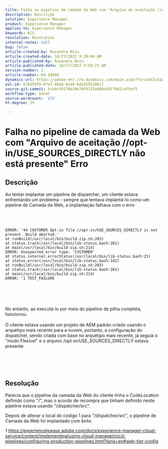 ```yaml
---
title: Falha no pipeline de camada da Web com "Arquivo de aceitação //opt-in/USE_SOURCES_DIRECTLY não está presente" Erro
description: Descrição
solution: Experience Manager
product: Experience Manager
applies-to: Experience Manager
keywords: KCS
resolution: Resolution
internal-notes: null
bug: false
article-created-by: Ruxandra Nitu
article-created-date: 10/27/2022 9:39:04 AM
article-published-by: Ruxandra Nitu
article-published-date: 10/27/2022 9:58:23 AM
version-number: 1
article-number: KA-20890
dynamics-url: https://adobe-ent.crm.dynamics.com/main.aspx?forceUCI=1&pagetype=entityrecord&etn=knowledgearticle&id=40255430-db55-ed11-bba2-6045bd006239
exl-id: 676d59f8-6fe3-4ba6-8c46-bde9291208cf
source-git-commit: bcb4cf0176b19e70f4123a980a58ff9621ef9af5
workflow-type: tm+mt
source-wordcount: '172'
ht-degree: 2%

---
```


# Falha no pipeline de camada da Web com &quot;Arquivo de aceitação //opt-in/USE_SOURCES_DIRECTLY não está presente&quot; Erro

## Descrição

Ao tentar implantar um pipeline de dispatcher, um cliente estava enfrentando um problema - sempre que tentava implantá-lo como um pipeline de Camada da Web, a implantação falhava com o erro<br><br> <br><br>

```
ERROR: '44 CUSTOMER Opt-in file //opt-in/USE_SOURCES_DIRECTLY is not present. Build aborted.'
at runBuild(/usr/local/bin/build-zip.sh:203)
at status.track(/usr/local/bin/lib-status.bash:261)
at main(/usr/local/bin/build-zip.sh:214)
ERROR: Unexpected error type: 'CUSTOMER'
at status.internal.errorStatus(/usr/local/bin/lib-status.bash:25)
at status.error(/usr/local/bin/lib-status.bash:142)
at runBuild(/usr/local/bin/build-zip.sh:203)
at status.track(/usr/local/bin/lib-status.bash:261)
at main(/usr/local/bin/build-zip.sh:214)
ERROR: '1 TEST_FAILURE
```

<br><br> <br><br>No entanto, ao executá-lo por meio do pipeline de pilha completa, funcionou.<br><br>O cliente estava usando um projeto de AEM padrão criado usando o arquétipo mais recente para a nuvem, portanto, a configuração do dispatcher, sendo criada com base no arquétipo mais recente, já seguia o &quot;modo Flexível&quot; e o arquivo /opt-in/USE_SOURCES_DIRECTLY estava presente<br><br> <br><br> 

## Resolução


Parecia que o pipeline da camada da Web do cliente tinha o CodeLocation definido como &quot;/&quot;, mas o acordo de recompra que tinham definido neste pipeline estava usando &quot;/dispatcher/src&quot;.

Depois de alterar o local do código 1 para &quot;/dispatcher/src&quot;, o pipeline de Camada da Web foi implantado com êxito.



1 https://experienceleague.adobe.com/docs/experience-manager-cloud-service/content/implementing/using-cloud-manager/cicd-pipelines/configuring-production-pipelines.html?lang=en#web-tier-config
